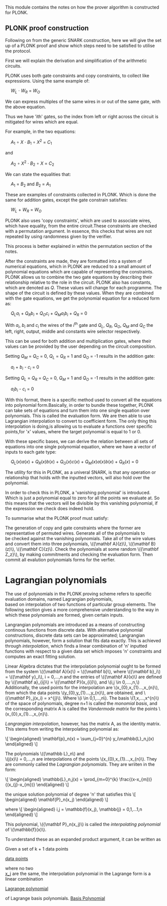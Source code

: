 This module contains the notes on how the prover algorithm is constructed for 
PLONK.

## PLONK proof construction 

Following on from the generic SNARK construction, here we will give the set up 
of a PLONK proof and show which steps need to be satisfied to utilise the 
protocol.

First we will explain the derivation and simplification of the arithmetic 
circuits. 

PLONK uses both gate constraints and copy constraints, to collect like 
expressions. Using the same example of:

&emsp; *W<sub>L</sub>* &sdot; *W<sub>R</sub>* = *W<sub>O</sub>*

We can express multiples of the same wires in or out of the same gate, with the 
above equation.

Thus we have 'ith' gates, so the index from left or right across the circuit is 
mitigated for wires which are equal.

For example, in the two equations:

&emsp; *A*<sub>1</sub> &compfn; *X* &sdot; *B*<sub>1</sub> &compfn; *X*<sup>2</sup> = *C*<sub>1</sub>

and

&emsp; *A*<sub>2</sub> &compfn; *X*<sup>2</sup> &sdot; *B*<sub>2</sub> &compfn; *X* = *C*<sub>2</sub>

We can state the equalities that:

&emsp; *A*<sub>1</sub> = *B*<sub>2</sub> and *B*<sub>2</sub> = *A*<sub>1</sub> 

These are examples of constraints collected in PLONK. Which is done the same 
for addition gates, except the gate constrain satisfies:

&emsp; *W<sub>L</sub>* + *W<sub>R</sub>* = *W<sub>O</sub>*

PLONK also uses 'copy constraints', which are used to associate wires, which 
have equality, from the entire circuit.These constraints are checked with a 
permutation argument. In essence, this checks that wires are not repeated by 
using randomness given by the verifier.

This process is better explained in within the permutation section of the notes.

After the constraints are made, they are formatted into a system of numerical 
equations, which in PLONK are reduced to a small amount of polynomial equations 
which are capable of representing the constraints. PLONK allows us to combine 
the two gate equations by describing their relationship relative to the role in 
the circuit. PLONK also has constants, which are denoted as *Q*. These values 
will change for each programme. The shape of the circuit is defined by these 
values. When they are combined with the gate equations, we get the polynomial 
equation for a reduced form as:

&emsp; *Q<sub>L</sub>a<sub>i</sub>* + *Q<sub>R</sub>b<sub>i</sub>* + *Q<sub>O</sub>c<sub>i</sub>* + *Q<sub>M</sub>a<sub>i</sub>b<sub>i</sub>*  + *Q<sub>R</sub>* = 0

With *a<sub>i</sub>*, *b<sub>i</sub>* and *c<sub>i</sub>* the wires of the 
*i*<sup>th</sup> gate and *Q<sub>L</sub>*, *Q<sub>R</sub>*, *Q<sub>O</sub>*, 
*Q<sub>M</sub>* and *Q<sub>C</sub>* the left, right, output, middle and 
constants wire selector respectively.

This can be used for both addition and multiplication gates, where their values 
can be provided by the user depending on the circuit composition.

Setting *Q<sub>M</sub>* = *Q<sub>C</sub>* = 0, 
*Q<sub>L</sub>* = *Q<sub>R</sub>* = 1 and *Q<sub>O</sub>* = -1 
results in the addition gate:

&emsp; *a<sub>i</sub>* + *b<sub>i</sub>* - *c<sub>i</sub>* = 0

Setting *Q<sub>L</sub>* = *Q<sub>R</sub>* = *Q<sub>C</sub>* = 0, 
*Q<sub>M</sub>* = 1 and *Q<sub>O</sub>* = -1 
results in the addition gate:

&emsp; *a<sub>i</sub>b<sub>i</sub>* - *c<sub>i</sub>* = 0

With this format, there is a specific method used to convert all the equations 
into polynomial form.Basically, in order to bundle these together, PLONK can 
take sets of equations and turn them into one single equation over polynomials. 
This is called the evaluation form. We are then able to use Lagrangian 
interpolation to convert to coefficient form. The only thing this interpolation 
is doing,is allowing us to evaluate a functions over specific points,for 'x' 
values, where the target polynomial is equal to 1 or 0.

With these specific bases, we can derive the relation between all sets of 
equations into one single polynomial equation, where we have a vector of inputs 
to each gate type:

&emsp; *Q<sub>L</sub>*(*x*)*a*(*x*) + *Q<sub>R</sub>*(*x*)*b*(*x*) + *Q<sub>O</sub>*(*x*)*c*(*x*) + *Q<sub>M</sub>*(*x*)*a*(*x*)*b*(*x*) + *Q<sub>R</sub>*(*x*) = 0

The utility for this in PLONK, 
as a univeral SNARK, is that 
any operation or relationship 
that holds with the inputted 
vectors, will also hold over 
the polynomial.

In order to check this in PLONK, 
a 'vanishing polynomial' is 
introduced. Which is just a 
polynomial equal to zero for
all the points we evaluate at.
So this means that the vectors
will be divisible by this vanishing
polynomial, if the expression we 
check does indeed hold. 

To summarise what the PLONK
proof must satisfy:

The generation of copy and 
gate constraints where the 
former are representative 
of permuted wires. Generate 
all of the polynomials to  
be checked against the 
vanishing polynomials.
Take all of the wire values
and convert them into three
polynomials, \\({\mathbf A}(z)\\), 
\\({\mathbf B}(z)\\), 
\\({\mathbf C}(z)\\). 
Check the polynomials at 
some random \\({\mathbf Z\_z}\\), by making
commitments and checking 
the evaluation form. 
Then commit all evalution 
polynomials forms for the 
verfier. 









Lagrangian polynomials
======================

The use of polynomials in the 
PLONK proving scheme refers
to specific evaluation domains,
named Lagrangian polynomials,  
based on interpolation of two 
functions of particular group
elements. The following section 
gives a more comprehensive
understanding to the way in 
which these polynomials are 
formed, given certain inputs. 


Langrangian polynomials are 
introduced as a means of 
constructing continous 
functions
from discrete data. With alternative 
polynomial constructions, discrete 
data sets can be approximated; 
Langrangian polynomials, 
however, 
form a solution that fits data exactly.
This is achieved through *interpolation*, 
which finds a linear combination of 'n' 
inputted functions with respect to a 
given data set which imposes 'n' 
constraints and computes 
an exact fitting solution. 

Linear Algebra dictates that the interpolation polynomial ought 
to be formed from the system \\({\mathbf A}(x)\\) = 
\\({\mathbf b}\\), 
where \\({\mathbf b}\_i\\) = 
\\({\mathbf y}\_i\\), i = 0,...,n 
and the entries of 
\\({\mathbf A}(x)\\)
are defined by \\({\mathbf a}\_{ij}\\) = 
\\({\mathbf P}(x\_{i})\\),
and \\(i,j \in 0,....,n,\\) 
Additionally, the used points for the 
interpolation are 
\\(x\_{0},x\_{1}...,x\_{n}\\), 
from which the data points
\\(y\_{0},y\_{1}...,y\_{n}\\), are obtained, 
and 
\\({\mathbf P}\_j(x\_i) = x^{j}\\). 
Where \\(i \in 0,1,...,n\\). The basis 
\\(1,x,...,x^{n}\\)
of the space of polynomials, degree n+1 is called the *monomial 
basis*, and the corresponding matrix A is called the *Vandermode
matrix* for the points \\(x\_{0},x\_{1}...,x\_{n}\\). 

*Langrangian interpolation*, however, has the matrix A, as the identity 
matrix. 
This stems from writing the interpolating polynomial as:

\\[
\begin{aligned}
\mathbf{p}\_n(x) = \sum_{j=0}^{n} y_i\mathbb{L}\_n,j(x)
\end{aligned}
\\]




 The polynomials \\({\mathbb L}\_n\\) and  
 \\(j(x)\\) = 0,...,n are interpolations
 of the points \\(x\_{0},x\_{1}...,x\_{n}\\). They are commonly called the 
*Lagrangian polynomials*.
They are wriiten in the form:

\\[
\begin{aligned}
\mathbb{L}\_n,j(x) = 
\prod_{m=0}^{k} 
\frac{(x-x\_{m})}
{(x\_{j}-x\_{m})}
\end{aligned}
\\]

 the unique solution polynomial of degree 'n' that satisfies this 
\\[
\begin{aligned}
\mathbf{P}\_n(x\_j)
\end{aligned}
\\]

where
\\[
\begin{aligned}
i,j = \mathbb{f}(x\_j), \mathbb{j} = 0,1,...1,n
\end{aligned}
\\]

 This polynomial, \\({\mathbf P}\_n(x\_j)\\) 
 is called the *interpolating
 polynomial* of \\(\mathbb{f}(x)\\). 

 To understand these as an expanded product argument, it can be written as

 Given a set of k + 1 data points

[data points](https://wikimedia.org/api/rest_v1/media/math/render/svg/5e4f064b4751bb32d87cc829aca1b2b2f38d4a6d)

where no two  
[x_j](https://wikimedia.org/api/rest_v1/media/math/render/svg/5db47cb3d2f9496205a17a6856c91c1d3d363ccd) are the same, 
the interpolation polynomial in the Lagrange form is a linear combination

[Lagrange polynomial](https://wikimedia.org/api/rest_v1/media/math/render/svg/d07f3378ff7718c345e5d3d4a57d3053190226a0)

of Lagrange basis polynomials.
[Basis Polynomial](https://wikimedia.org/api/rest_v1/media/math/render/svg/6e2c3a2ab16a8723c0446de6a30da839198fb04b)
 
 
